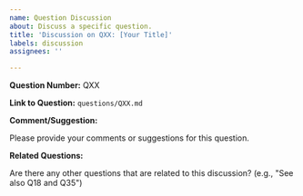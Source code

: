 ```yaml
---
name: Question Discussion
about: Discuss a specific question.
title: 'Discussion on QXX: [Your Title]'
labels: discussion
assignees: ''

---
```


**Question Number:** QXX

**Link to Question:** `questions/QXX.md`

**Comment/Suggestion:**

Please provide your comments or suggestions for this question.

**Related Questions:**

Are there any other questions that are related to this discussion? (e.g., "See also Q18 and Q35")
